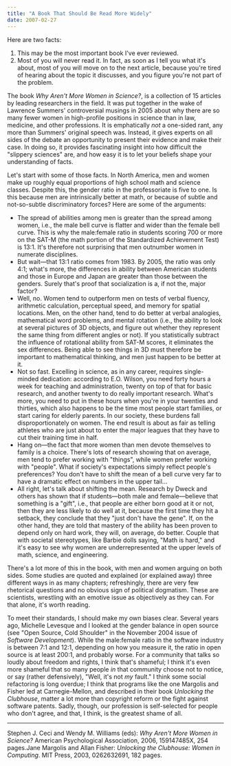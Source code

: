 ```yaml
---
title: "A Book That Should Be Read More Widely"
date: 2007-02-27
---
```

Here are two facts:
<ol>
  <li>This may be the most important book I've ever reviewed.</li>
  <li>Most of you will never read it.  In fact, as soon as I tell you what it's about, most of you will move on to the next article, because you're tired of hearing about the topic it discusses, and you figure you're not part of the problem.</li>
</ol>
The book <cite>Why Aren't More Women in Science?</cite>, is a collection of 15 articles by leading researchers in the field.  It was put together in the wake of Lawrence Summers' controversial musings in 2005 about why there are so many fewer women in high-profile positions in science than in law, medicine, and other professions.  It is emphatically <em>not</em> a one-sided rant, any more than Summers' original speech was.  Instead, it gives experts on all sides of the debate an opportunity to present their evidence and make their case. In doing so, it provides fascinating insight into how difficult the "slippery sciences" are, and how easy it is to let your beliefs shape your understanding of facts.

Let's start with some of those facts.  In North America, men and women make up roughly equal proportions of high school math and science classes.  Despite this, the gender ratio in the professoriate is five to one.  Is this because men are intrinsically better at math, or because of subtle and not-so-subtle discriminatory forces?  Here are some of the arguments:
<ul>
  <li>The spread of abilities among men is greater than the spread among women, i.e., the male bell curve is flatter and wider than the female bell curve.  This is why the male:female ratio in students scoring 700 or more on the SAT-M (the math portion of the Standardized Achievement Test) is 13:1.  It's therefore not surprising that men outnumber women in numerate disciplines.</li>
  <li>But wait—that 13:1 ratio comes from 1983.  By 2005, the ratio was only 4:1; what's more, the differences in ability between American students and those in Europe and Japan are greater than those between the genders.  Surely that's proof that socialization is a, if not the, major factor?</li>
  <li>Well, no.  Women tend to outperform men on tests of verbal fluency, arithmetic calculation, perceptual speed, and memory for spatial locations.  Men, on the other hand, tend to do better at verbal analogies, mathematical word problems, and mental rotation (i.e., the ability to look at several pictures of 3D objects, and figure out whether they represent the same thing from different angles or not).  If you statistically subtract the influence of rotational ability from SAT-M scores, it eliminates the sex differences.  Being able to see things in 3D must therefore be important to mathematical thinking, and men just happen to be better at it.</li>
  <li>Not so fast.  Excelling in science, as in any career, requires single-minded dedication: according to E.O. Wilson, you need forty hours a week for teaching and administration, twenty on top of that for basic research, and another twenty to do really important research.  What's more, you need to put in these hours when you're in your twenties and thirties, which also happens to be the time most people start families, or start caring for elderly parents.  In our society, these burdens fall disproportionately on women.  The end result is about as fair as telling athletes who are just about to enter the major leagues that they have to cut their training time in half.</li>
  <li>Hang on—the fact that more women than men devote themselves to family is a choice.  There's lots of research showing that on average, men tend to prefer working with "things", while women prefer working with "people".  What if society's expectations simply reflect people's preferences?  You don't have to shift the mean of a bell curve very far to have a dramatic effect on numbers in the upper tail…</li>
  <li>All right, let's talk about shifting the mean.  Research by Dweck and others has shown that if students—both male and female—believe that something is a "gift", i.e., that people are either born good at it or not, then they are less likely to do well at it, because the first time they hit a setback, they conclude that they "just don't have the gene".  If, on the other hand, they are told that mastery of the ability has been proven to depend only on hard work, they will, on average, do better.  Couple that with societal stereotypes, like Barbie dolls saying, "Math is hard," and it's easy to see why women are underrepresented at the upper levels of math, science, and engineering.</li>
</ul>
There's a lot more of this in the book, with men and women arguing on both sides.  Some studies are quoted and explained (or explained away) three different ways in as many chapters; refreshingly, there are very few rhetorical questions and no obvious sign of political dogmatism.  These are scientists, wrestling with an emotive issue as objectively as they can.  For that alone, it's worth reading.

To meet their standards, I should make my own biases clear. Several years ago, Michelle Levesque and I looked at the gender balance in open source (see "Open Source, Cold Shoulder" in the November 2004 issue of <cite>Software Development</cite>).  While the male:female ratio in the software industry is between 7:1 and 12:1, depending on how you measure it, the ratio in open source is at least 200:1, and probably worse.  For a community that talks so loudly about freedom and rights, I think that's shameful; I think it's even more shameful that so many people <em>in</em> that community choose not to notice, or say (rather defensively), "Well, it's not <em>my</em> fault."  I think some social refactoring is long overdue; I think that programs like the one Margolis and Fisher led at Carnegie-Mellon, and described in their book <cite>Unlocking the Clubhouse</cite>, matter a lot more than copyright reform or the fight against software patents. Sadly, though, our profession is self-selected for people who don't agree, and that, I think, is the greatest shame of all.

<hr />Stephen J. Ceci and Wendy M. Williams (eds): <cite>Why Aren't More Women in Science?</cite> American Psychological Association, 2006, 159147485X, 254 pages.Jane Margolis and Allan Fisher: <cite>Unlocking the Clubhouse: Women in Computing</cite>.  MIT Press, 2003, 0262632691, 182 pages.
